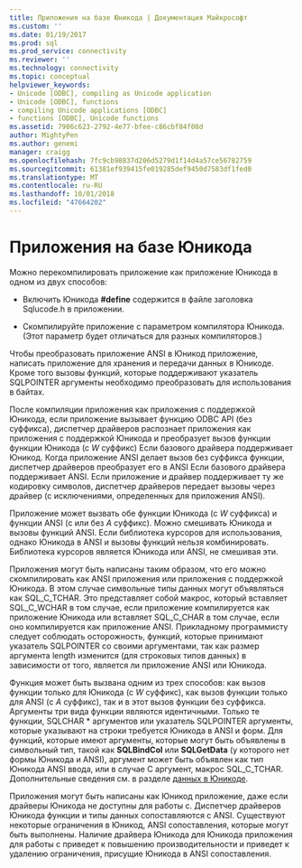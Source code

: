 ```yaml
---
title: Приложения на базе Юникода | Документация Майкрософт
ms.custom: ''
ms.date: 01/19/2017
ms.prod: sql
ms.prod_service: connectivity
ms.reviewer: ''
ms.technology: connectivity
ms.topic: conceptual
helpviewer_keywords:
- Unicode [ODBC], compiling as Unicode application
- Unicode [ODBC], functions
- compiling Unicode applications [ODBC]
- functions [ODBC], Unicode functions
ms.assetid: 7986c623-2792-4e77-bfee-c86cbf84f08d
author: MightyPen
ms.author: genemi
manager: craigg
ms.openlocfilehash: 7fc9cb98837d206d5279d1f14d4a57ce56782759
ms.sourcegitcommit: 61381ef939415fe019285def9450d7583df1fed0
ms.translationtype: MT
ms.contentlocale: ru-RU
ms.lasthandoff: 10/01/2018
ms.locfileid: "47664202"
---
```

# <a name="unicode-applications"></a>Приложения на базе Юникода
Можно перекомпилировать приложение как приложение Юникода в одном из двух способов:  
  
-   Включить Юникода **#define** содержится в файле заголовка Sqlucode.h в приложении.  
  
-   Скомпилируйте приложение с параметром компилятора Юникода. (Этот параметр будет отличаться для разных компиляторов.)  
  
 Чтобы преобразовать приложение ANSI в Юникод приложение, написать приложение для хранения и передачи данных в Юникоде. Кроме того вызовы функций, которые поддерживают указатель SQLPOINTER аргументы необходимо преобразовать для использования в байтах.  
  
 После компиляции приложения как приложения с поддержкой Юникода, если приложение вызывает функцию ODBC API (без суффикса), диспетчер драйверов распознает приложения как приложения с поддержкой Юникода и преобразует вызов функции функции Юникода (с  *W* суффикс) Если базового драйвера поддерживает Юникод. Когда приложение ANSI делает вызов без суффикса функции, диспетчер драйверов преобразует его в ANSI Если базового драйвера поддерживает ANSI. Если приложение и драйвер поддерживает ту же кодировку символов, диспетчер драйверов передает вызовы через драйвер (с исключениями, определенных для приложения ANSI).  
  
 Приложение может вызвать обе функции Юникода (с *W* суффикса) и функции ANSI (с или без *A* суффикс). Можно смешивать Юникода и вызовы функций ANSI. Если библиотека курсоров для использования, однако Юникода в ANSI и вызовы функций нельзя комбинировать. Библиотека курсоров является Юникода или ANSI, не смешивая эти.  
  
 Приложения могут быть написаны таким образом, что его можно скомпилировать как ANSI приложения или приложения с поддержкой Юникода. В этом случае символьные типы данных могут объявляться как SQL_C_TCHAR. Это представляет собой макрос, который вставляет SQL_C_WCHAR в том случае, если приложение компилируется как приложение Юникода или вставляет SQL_C_CHAR в том случае, если оно компилируется как приложение ANSI. Прикладному программисту следует соблюдать осторожность, функций, которые принимают указатель SQLPOINTER со своими аргументами, так как размер аргумента length изменится (для строковых типов данных) в зависимости от того, является ли приложение ANSI или Юникода.  
  
 Функция может быть вызвана одним из трех способов: как вызов функции только для Юникода (с *W* суффикс), как вызов функции только для ANSI (с *A* суффикс), так и в этот вызов функции без суффикса. Аргументы три вида функции являются идентичными. Только те функции, SQLCHAR \* аргументов или указатель SQLPOINTER аргументы, которые указывают на строки требуется Юникода в ANSI и форм. Для функций, которые имеют аргументы, которые могут быть объявлены в символьный тип, такой как **SQLBindCol** или **SQLGetData** (у которого нет формы Юникода и ANSI), аргумент может быть объявлен как тип Юникода ANSI ввода, или в случае C аргумент, макрос SQL_C_TCHAR. Дополнительные сведения см. в разделе [данных в Юникоде](../../../odbc/reference/develop-app/unicode-data.md).  
  
 Приложения могут быть написаны как Юникод приложение, даже если драйверы Юникода не доступны для работы с. Диспетчер драйверов Юникода функции и типы данных сопоставляются с ANSI. Существуют некоторые ограничения в Юникод, ANSI сопоставления, которые могут быть выполнены. Наличие драйвера Юникода для Юникода приложения для работы с приведет к повышению производительности и приведет к удалению ограничения, присущие Юникода в ANSI сопоставления.

